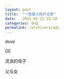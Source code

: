 ```yaml
---
layout: post
title:  "一些感人短片记录"
date:   2015-03-22 15:10
categories: 杂记
permalink: /archivers/ads
---
```


dove

GE

流浪的母子

父与女